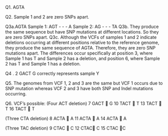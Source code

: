 Q1. AGTA
 
Q2. Sample 1 and 2 are zero SNPs apart.
 
Q3a.AGTA
Sample 1: AGT - - - A
Sample 2: AG - - - TA
Q3b.
They produce the same sequence but have SNP mutations at different locations. So they are zero SNPs apart.
Q3c. Although the VCFs of samples 1 and 2 indicate deletions occurring at different positions relative to the reference genome, they produce the same sequence of AGTA. Therefore, they are zero SNP mutations apart. The differences occur specifically at position 3, where Sample 1 has T and Sample 2 has a deletion, and position 6, where Sample 2 has T and Sample 1 has a deletion.

Q4 . 2 GACT G correctly represents sample Y
 
 Q5. The genomes from VCF 1, 2 and 3 are the same but VCF 1 occurs due to SNP mutation whereas VCF 2 and 3 have both SNP and Indel mutations occurring.

Q6.
 VCF’s possible:
(Four ACT deletion)
 7 GACT   G
10 TACT  T
13 TACT  T
16 TACT  T

(Three CTA deletion)
8 ACTA  A
11 ACTA  A
14 ACTA  A

(Three TAC deletion)
9 CTAC  C
12 CTAC C
15 CTAC C
